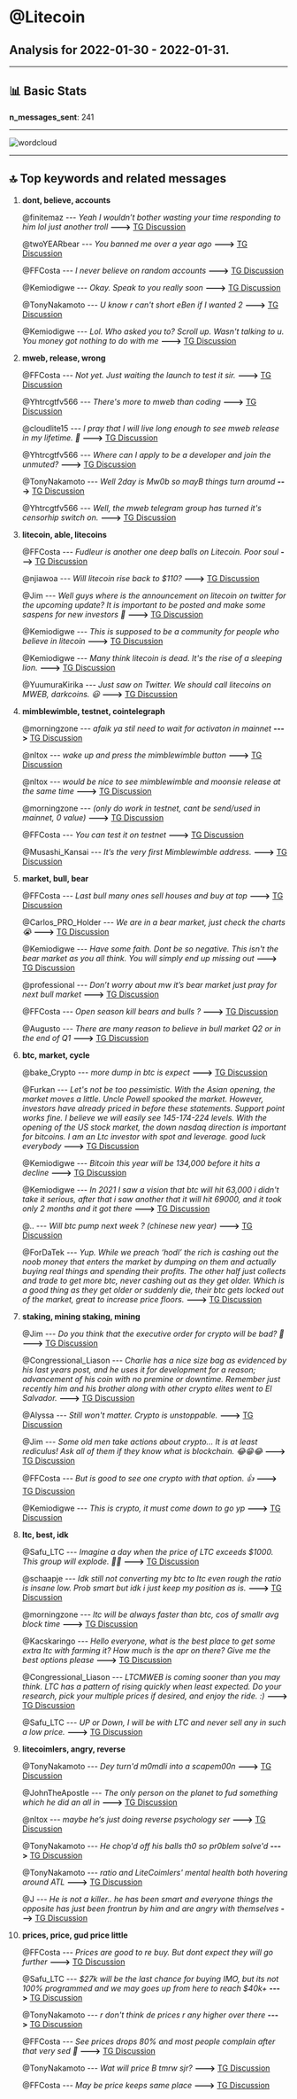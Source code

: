 # **@Litecoin**
 ## Analysis for **2022-01-30** - **2022-01-31**.

---

## 📊 **Basic Stats**

**n_messages_sent**: 241

---
![wordcloud](Litecoin_1Days_wordcloud.png)

---


## 🔝 **Top keywords and related messages**

1. **dont, believe, accounts**

    @finitemaz --- *Yeah I wouldn’t bother wasting your time responding to him lol just another troll* **--->** [TG Discussion](https://t.me/Litecoin/2054888)

    @twoYEARbear --- *You banned me over a year ago* **--->** [TG Discussion](https://t.me/Litecoin/2055147)

    @FFCosta --- *I never believe on random accounts* **--->** [TG Discussion](https://t.me/Litecoin/2055303)

    @Kemiodigwe --- *Okay. Speak to you really soon* **--->** [TG Discussion](https://t.me/Litecoin/2055337)

    @TonyNakamoto --- *U know r can't short eBen if I wanted 2* **--->** [TG Discussion](https://t.me/Litecoin/2055261)

    @Kemiodigwe --- *Lol. Who asked you to? Scroll up. Wasn't talking to u. You money got nothing to do with me* **--->** [TG Discussion](https://t.me/Litecoin/2055352)

2. **mweb, release, wrong**

    @FFCosta --- *Not yet. Just waiting the launch to test it sir.* **--->** [TG Discussion](https://t.me/Litecoin/2055384)

    @Yhtrcgtfv566 --- *There's more to mweb than coding* **--->** [TG Discussion](https://t.me/Litecoin/2054882)

    @cloudlite15 --- *I pray that I will live long enough to see mweb release in my lifetime. 🙏* **--->** [TG Discussion](https://t.me/Litecoin/2054937)

    @Yhtrcgtfv566 --- *Where can I apply to be a developer and join the unmuted?* **--->** [TG Discussion](https://t.me/Litecoin/2054879)

    @TonyNakamoto --- *Well 2day is Mw0b so mayB things turn aroumd* **--->** [TG Discussion](https://t.me/Litecoin/2055585)

    @Yhtrcgtfv566 --- *Well, the mweb telegram group has turned it's censorhip switch on.* **--->** [TG Discussion](https://t.me/Litecoin/2054873)

3. **litecoin, able, litecoins**

    @FFCosta --- *Fudleur is another one deep balls on Litecoin. Poor soul* **--->** [TG Discussion](https://t.me/Litecoin/2055101)

    @njiawoa --- *Will litecoin rise back to $110?* **--->** [TG Discussion](https://t.me/Litecoin/2055553)

    @Jim --- *Well guys where is the announcement on litecoin on twitter for the upcoming update? It is important to be posted and make some saspens for new investors 🤔* **--->** [TG Discussion](https://t.me/Litecoin/2055410)

    @Kemiodigwe --- *This is supposed to be a community for people who believe in litecoin* **--->** [TG Discussion](https://t.me/Litecoin/2055321)

    @Kemiodigwe --- *Many think litecoin is dead. It's the rise of a sleeping lion.* **--->** [TG Discussion](https://t.me/Litecoin/2055297)

    @YuumuraKirika --- *Just saw on Twitter. We should call litecoins on MWEB, darkcoins. 😃* **--->** [TG Discussion](https://t.me/Litecoin/2054835)

4. **mimblewimble, testnet, cointelegraph**

    @morningzone --- *afaik ya stil need to wait for activaton in mainnet* **--->** [TG Discussion](https://t.me/Litecoin/2055386)

    @nltox --- *wake up and press the mimblewimble button* **--->** [TG Discussion](https://t.me/Litecoin/2055533)

    @nltox --- *would be nice to see mimblewimble and moonsie release at the same time* **--->** [TG Discussion](https://t.me/Litecoin/2055519)

    @morningzone --- *(only do work in testnet, cant be send/used in mainnet, 0 value)* **--->** [TG Discussion](https://t.me/Litecoin/2055392)

    @FFCosta --- *You can test it on testnet* **--->** [TG Discussion](https://t.me/Litecoin/2055387)

    @Musashi_Kansai --- *It’s the very first Mimblewimble address.* **--->** [TG Discussion](https://t.me/Litecoin/2055158)

5. **market, bull, bear**

    @FFCosta --- *Last bull many ones sell houses and buy at top* **--->** [TG Discussion](https://t.me/Litecoin/2055309)

    @Carlos_PRO_Holder --- *We are in a bear market, just check the charts 😭* **--->** [TG Discussion](https://t.me/Litecoin/2054932)

    @Kemiodigwe --- *Have some faith. Dont be so negative. This isn't the bear market as you all think. You will simply end up missing out* **--->** [TG Discussion](https://t.me/Litecoin/2055289)

    @professional --- *Don’t worry about mw it’s bear market just pray for next bull market* **--->** [TG Discussion](https://t.me/Litecoin/2054900)

    @FFCosta --- *Open season kill bears and bulls ?* **--->** [TG Discussion](https://t.me/Litecoin/2055081)

    @Augusto --- *There are many reason to believe in bull market Q2 or in the end of Q1* **--->** [TG Discussion](https://t.me/Litecoin/2054916)

6. **btc, market, cycle**

    @bake_Crypto --- *more dump in btc is expect* **--->** [TG Discussion](https://t.me/Litecoin/2054842)

    @Furkan --- *Let's not be too pessimistic.  With the Asian opening, the market moves a little.  Uncle Powell spooked the market.  However, investors have already priced in before these statements.  Support point works fine.  I believe we will easily see 145-174-224 levels.  With the opening of the US stock market, the down nasdaq direction is important for bitcoins.  I am an Ltc investor with spot and leverage.  good luck everybody* **--->** [TG Discussion](https://t.me/Litecoin/2055176)

    @Kemiodigwe --- *Bitcoin this year will be 134,000 before it hits a decline* **--->** [TG Discussion](https://t.me/Litecoin/2055284)

    @Kemiodigwe --- *In 2021 I saw a vision that btc will hit 63,000 i didn't take it serious, after that i saw another that it will hit 69000, and it took only 2 months and it got there* **--->** [TG Discussion](https://t.me/Litecoin/2055280)

    @.. --- *Will btc pump next week ? (chinese new year)* **--->** [TG Discussion](https://t.me/Litecoin/2055082)

    @ForDaTek --- *Yup. While we preach ‘hodl’ the rich is cashing out the noob money that enters the market by dumping on them and actually buying real things and spending their profits. The other half just collects and trade to get more btc, never cashing out as they get older. Which is a good thing as they get older or suddenly die, their btc gets locked out of the market, great to increase price floors.* **--->** [TG Discussion](https://t.me/Litecoin/2054929)

7. **staking, mining staking, mining**

    @Jim --- *Do you think that the executive order for crypto will be bad? 🥲* **--->** [TG Discussion](https://t.me/Litecoin/2055421)

    @Congressional_Liason --- *Charlie has a nice size bag as evidenced by his last years post, and he uses it for development for a reason; advancement of his coin with no premine or downtime. Remember just recently him and his brother along with other crypto elites went to El Salvador.* **--->** [TG Discussion](https://t.me/Litecoin/2055448)

    @Alyssa --- *Still won't matter. Crypto is unstoppable.* **--->** [TG Discussion](https://t.me/Litecoin/2055444)

    @Jim --- *Some old men take actions about crypto... It is at least rediculus! Ask all of them if they know what is blockchain. 😂😁😂* **--->** [TG Discussion](https://t.me/Litecoin/2055424)

    @FFCosta --- *But is good to see one crypto with that option. 👍* **--->** [TG Discussion](https://t.me/Litecoin/2055385)

    @Kemiodigwe --- *This is crypto, it must come down to go yp* **--->** [TG Discussion](https://t.me/Litecoin/2055328)

8. **ltc, best, idk**

    @Safu_LTC --- *Imagine a day when the price of LTC exceeds $1000.  This group will explode.  🙈👀* **--->** [TG Discussion](https://t.me/Litecoin/2055127)

    @schaapje --- *Idk still not converting my btc to ltc  even rough the ratio is insane low. Prob smart but idk i just keep my position as is.* **--->** [TG Discussion](https://t.me/Litecoin/2055572)

    @morningzone --- *ltc will be always faster than btc, cos of smallr avg block time* **--->** [TG Discussion](https://t.me/Litecoin/2055372)

    @Kacskaringo --- *Hello everyone, what is the best place to get some extra ltc with farming it? How much is the apr on there? Give me the best options please* **--->** [TG Discussion](https://t.me/Litecoin/2055126)

    @Congressional_Liason --- *LTCMWEB is coming sooner than you may think. LTC has a pattern of rising quickly when least expected.   Do your research, pick your multiple prices if desired, and enjoy the ride. :)* **--->** [TG Discussion](https://t.me/Litecoin/2054955)

    @Safu_LTC --- *UP or Down, I will be with LTC and never sell any in such a low price.* **--->** [TG Discussion](https://t.me/Litecoin/2054847)

9. **litecoimlers, angry, reverse**

    @TonyNakamoto --- *Dey turn'd m0mdli into a scapem00n* **--->** [TG Discussion](https://t.me/Litecoin/2055592)

    @JohnTheApostle --- *The only person on the planet to fud something which he did an all in* **--->** [TG Discussion](https://t.me/Litecoin/2055505)

    @nltox --- *maybe he‘s just doing reverse psychology ser* **--->** [TG Discussion](https://t.me/Litecoin/2055508)

    @TonyNakamoto --- *He chop'd off his balls th0 so pr0blem solve'd* **--->** [TG Discussion](https://t.me/Litecoin/2055102)

    @TonyNakamoto --- *ratio and LiteCoimlers' mental health both hovering around ATL* **--->** [TG Discussion](https://t.me/Litecoin/2055061)

    @J --- *He is not a killer.. he has been smart and everyone things the opposite has just been frontrun by him and are angry with themselves* **--->** [TG Discussion](https://t.me/Litecoin/2054979)

10. **prices, price, gud price little**

    @FFCosta --- *Prices are good to re buy. But dont expect they will go further* **--->** [TG Discussion](https://t.me/Litecoin/2055335)

    @Safu_LTC --- *$27k will be the last chance for buying IMO, but its not 100% programmed and we may goes up from here to reach $40k+* **--->** [TG Discussion](https://t.me/Litecoin/2054846)

    @TonyNakamoto --- *r don't think de prices r any higher over there* **--->** [TG Discussion](https://t.me/Litecoin/2054833)

    @FFCosta --- *See prices drops 80% and most people complain after that very sed 🥲* **--->** [TG Discussion](https://t.me/Litecoin/2055323)

    @TonyNakamoto --- *Wat will price B tmrw sjr?* **--->** [TG Discussion](https://t.me/Litecoin/2055288)

    @FFCosta --- *May be price keeps same place* **--->** [TG Discussion](https://t.me/Litecoin/2055587)

